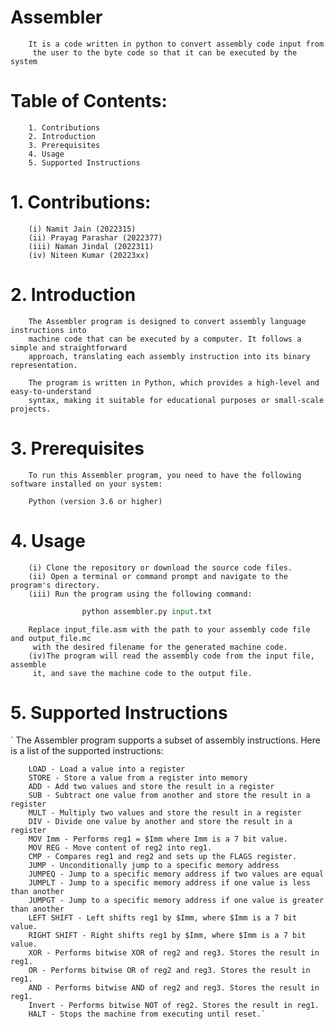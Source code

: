 # Assembler
        It is a code written in python to convert assembly code input from
         the user to the byte code so that it can be executed by the system

# Table of Contents:
        1. Contributions
        2. Introduction
        3. Prerequisites
        4. Usage
        5. Supported Instructions


# 1. Contributions:
        (i) Namit Jain (2022315)
        (ii) Prayag Parashar (2022377)
        (iii) Naman Jindal (2022311)
        (iv) Niteen Kumar (20223xx)

# 2. Introduction
        The Assembler program is designed to convert assembly language instructions into 
        machine code that can be executed by a computer. It follows a simple and straightforward
        approach, translating each assembly instruction into its binary representation.

        The program is written in Python, which provides a high-level and easy-to-understand
        syntax, making it suitable for educational purposes or small-scale projects.

# 3. Prerequisites
        To run this Assembler program, you need to have the following software installed on your system:

        Python (version 3.6 or higher)

# 4. Usage
        (i) Clone the repository or download the source code files.
        (ii) Open a terminal or command prompt and navigate to the program's directory.
        (iii) Run the program using the following command:
```python
                python assembler.py input.txt
```
        Replace input_file.asm with the path to your assembly code file and output_file.mc
         with the desired filename for the generated machine code.
        (iv)The program will read the assembly code from the input file, assemble
         it, and save the machine code to the output file.

# 5. Supported Instructions
`        The Assembler program supports a subset of assembly instructions. Here is a list of the supported instructions:

        LOAD - Load a value into a register
        STORE - Store a value from a register into memory
        ADD - Add two values and store the result in a register
        SUB - Subtract one value from another and store the result in a register
        MULT - Multiply two values and store the result in a register
        DIV - Divide one value by another and store the result in a register
        MOV Imm - Performs reg1 = $Imm where Imm is a 7 bit value.
        MOV REG - Move content of reg2 into reg1.
        CMP - Compares reg1 and reg2 and sets up the FLAGS register.
        JUMP - Unconditionally jump to a specific memory address
        JUMPEQ - Jump to a specific memory address if two values are equal
        JUMPLT - Jump to a specific memory address if one value is less than another
        JUMPGT - Jump to a specific memory address if one value is greater than another
        LEFT SHIFT - Left shifts reg1 by $Imm, where $Imm is a 7 bit value.
        RIGHT SHIFT - Right shifts reg1 by $Imm, where $Imm is a 7 bit value.
        XOR - Performs bitwise XOR of reg2 and reg3. Stores the result in reg1.
        OR - Performs bitwise OR of reg2 and reg3. Stores the result in reg1.
        AND - Performs bitwise AND of reg2 and reg3. Stores the result in reg1.
        Invert - Performs bitwise NOT of reg2. Stores the result in reg1.
        HALT - Stops the machine from executing until reset.`
